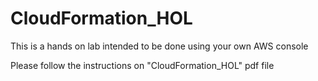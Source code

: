 # CloudFormation_HOL

This is a hands on lab intended to be done using your own AWS console

Please follow the instructions on "CloudFormation_HOL" pdf file
